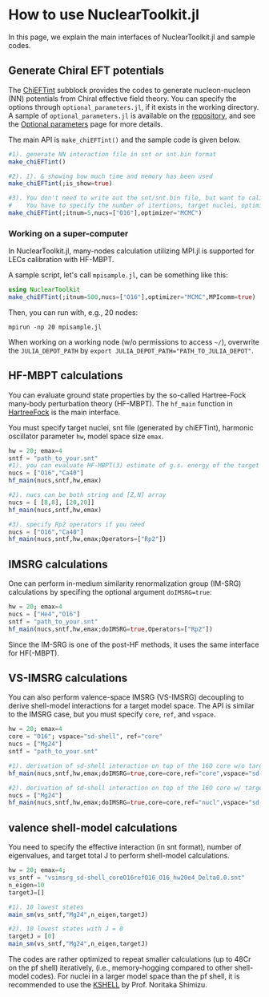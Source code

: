 # How to use NuclearToolkit.jl

In this page, we explain the main interfaces of NuclearToolkit.jl and sample codes.

## Generate Chiral EFT potentials

The [ChiEFTint](../ChiEFTint) subblock provides the codes to generate nucleon-nucleon (NN) potentials from Chiral effective field theory. You can specify the options through `optional_parameters.jl`, if it exists in the working directory.
A sample of `optional_parameters.jl` is available on the [repository](https://github.com/SotaYoshida/NuclearToolkit.jl), and see the [Optional parameters](../parameters) page for more details.

The main API is `make_chiEFTint()` and the sample code is given below.
```julia
#1). generate NN interaction file in snt or snt.bin format
make_chiEFTint()

#2). 1). & showing how much time and memory has been used
make_chiEFTint(;is_show=true)

#3). You don't need to write out the snt/snt.bin file, but want to calibrate or sample the LECs in the 3NF using HFMBPT.
#    You have to specify the number of itertions, target nuclei, optimizer:
make_chiEFTint(;itnum=5,nucs=["O16"],optimizer="MCMC")
```

### Working on a super-computer

In NuclearToolkit.jl, many-nodes calculation utilizing MPI.jl is supported for LECs calibration with HF-MBPT.

A sample script, let's call `mpisample.jl`, can be something like this:
```julia
using NuclearToolkit
make_chiEFTint(;itnum=500,nucs=["O16"],optimizer="MCMC",MPIcomm=true)
```

Then, you can run with, e.g., 20 nodes:
```
mpirun -np 20 mpisample.jl
```

When working on a working node (w/o permissions to access `~/`), overwrite the `JULIA_DEPOT_PATH` by `export JULIA_DEPOT_PATH="PATH_TO_JULIA_DEPOT"`.


## HF-MBPT calculations 

You can evaluate ground state properties by the so-called Hartree-Fock many-body perturbation theory (HF-MBPT). The `hf_main` function in [HartreeFock](../HartreeFock) is the main interface.

You must specify target nuclei, snt file (generated by chiEFTint), harmonic oscillator parameter `hw`, model space size `emax`.

```julia
hw = 20; emax=4
sntf = "path_to_your.snt"
#1). you can evaluate HF-MBPT(3) estimate of g.s. energy of the target nuclus
nucs = ["O16","Ca40"]
hf_main(nucs,sntf,hw,emax)

#2). nucs can be both string and [Z,N] array
nucs = [ [8,8], [20,20]]
hf_main(nucs,sntf,hw,emax)

#3). specify Rp2 operators if you need
nucs = ["O16","Ca40"]
hf_main(nucs,sntf,hw,emax;Operators=["Rp2"])
```

## IMSRG calculations 

One can perform in-medium similarity renormalization group (IM-SRG) calculations by specifing the optional argument `doIMSRG=true`:
```julia
hw = 20; emax=4
nucs = ["He4","O16"]
sntf = "path_to_your.snt"
hf_main(nucs,sntf,hw,emax;doIMSRG=true,Operators=["Rp2"])
```

Since the IM-SRG is one of the post-HF methods, it uses the same interface for HF(-MBPT).


## VS-IMSRG calculations 

You can also perform valence-space IMSRG (VS-IMSRG) decoupling to derive shell-model interactions for a target model space.
The API is similar to the IMSRG case, but you must specify `core`, `ref`, and `vspace`.

```julia
hw = 20; emax=4
core = "O16"; vspace="sd-shell", ref="core"
nucs = ["Mg24"]
sntf = "path_to_your.snt"

#1). derivation of sd-shell interaction on top of the 16O core w/o target/ensemble normal ordering
hf_main(nucs,sntf,hw,emax;doIMSRG=true,core=core,ref="core",vspace="sd-shell")

#2). derivation of sd-shell interaction on top of the 16O core w/ target/ensemble normal ordering
nucs = ["Mg24"]
hf_main(nucs,sntf,hw,emax;doIMSRG=true,core=core,ref="nucl",vspace="sd-shell")
```


## valence shell-model calculations 

You need to specify the effective interaction (in snt format), number of eigenvalues, and target total J
to perform shell-model calculations.

```julia
hw = 20; emax=4;
vs_sntf = "vsimsrg_sd-shell_coreO16refO16_O16_hw20e4_Delta0.0.snt"
n_eigen=10
targetJ=[]

#1). 10 lowest states
main_sm(vs_sntf,"Mg24",n_eigen,targetJ)

#2). 10 lowest states with J = 0
targetJ = [0]
main_sm(vs_sntf,"Mg24",n_eigen,targetJ)
```

The codes are rather optimized to repeat smaller calculations (up to 48Cr on the pf shell) iteratively,
(i.e., memory-hogging compared to other shell-model codes).
For nuclei in a larger model space than the pf shell, it is recommended to use the [KSHELL](https://sites.google.com/alumni.tsukuba.ac.jp/kshell-nuclear/) by Prof. Noritaka Shimizu.